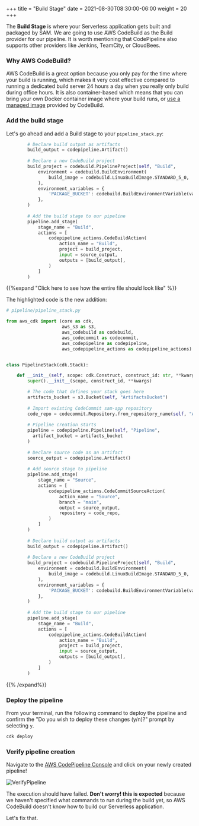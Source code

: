 +++
title = "Build Stage"
date = 2021-08-30T08:30:00-06:00
weight = 20
+++

The **Build Stage** is where your Serverless application gets built and packaged by SAM. We are going to use AWS CodeBuild as the Build provider for our pipeline. It is worth mentioning that CodePipeline also supports other providers like Jenkins, TeamCity, or CloudBees. 

### Why AWS CodeBuild?

AWS CodeBuild is a great option because you only pay for the time where your build is running, which makes it very cost effective compared to running a dedicated build server 24 hours a day when you really only build during office hours. It is also container-based which means that you can bring your own Docker container image where your build runs, or [use a managed image](https://docs.aws.amazon.com/codebuild/latest/userguide/build-env-ref-available.html) provided by CodeBuild.  

### Add the build stage

Let's go ahead and add a Build stage to your `pipeline_stack.py`:

```python
        # Declare build output as artifacts
        build_output = codepipeline.Artifact()
        
        # Declare a new CodeBuild project
        build_project = codebuild.PipelineProject(self, "Build", 
            environment = codebuild.BuildEnvironment(
                build_image = codebuild.LinuxBuildImage.STANDARD_5_0,
            ),
            environment_variables = {
                'PACKAGE_BUCKET': codebuild.BuildEnvironmentVariable(value = artifacts_bucket.bucket_name),
            },
        )
        
        # Add the build stage to our pipeline
        pipeline.add_stage(
            stage_name = "Build", 
            actions = [
                codepipeline_actions.CodeBuildAction(
                    action_name = "Build",
                    project = build_project,
                    input = source_output,
                    outputs = [build_output],
                )
            ]
        )
```

{{%expand "Click here to see how the entire file should look like" %}}

The highlighted code is the new addition: 

```python {hl_lines=["43-68"]}
# pipeline/pipeline_stack.py

from aws_cdk import (core as cdk,
                     aws_s3 as s3,
                     aws_codebuild as codebuild,
                     aws_codecommit as codecommit,
                     aws_codepipeline as codepipeline,
                     aws_codepipeline_actions as codepipeline_actions)


class PipelineStack(cdk.Stack):

    def __init__(self, scope: cdk.Construct, construct_id: str, **kwargs) -> None:
        super().__init__(scope, construct_id, **kwargs)

        # The code that defines your stack goes here
        artifacts_bucket = s3.Bucket(self, "ArtifactsBucket")
        
        # Import existing CodeCommit sam-app repository
        code_repo = codecommit.Repository.from_repository_name(self, "AppRepository", "sam-app")
        
        # Pipeline creation starts
        pipeline = codepipeline.Pipeline(self, "Pipeline",
          artifact_bucket = artifacts_bucket
        )
        
        # Declare source code as an artifact
        source_output = codepipeline.Artifact()
        
        # Add source stage to pipeline
        pipeline.add_stage(
            stage_name = "Source", 
            actions = [ 
                codepipeline_actions.CodeCommitSourceAction(
                    action_name = "Source",
                    branch = "main",
                    output = source_output,
                    repository = code_repo,
                )
            ]
        )
        
        # Declare build output as artifacts
        build_output = codepipeline.Artifact()
        
        # Declare a new CodeBuild project
        build_project = codebuild.PipelineProject(self, "Build", 
            environment = codebuild.BuildEnvironment(
                build_image = codebuild.LinuxBuildImage.STANDARD_5_0,
            ),
            environment_variables = {
                'PACKAGE_BUCKET': codebuild.BuildEnvironmentVariable(value = artifacts_bucket.bucket_name),
            },
        )
        
        # Add the build stage to our pipeline
        pipeline.add_stage(
            stage_name = "Build", 
            actions = [
                codepipeline_actions.CodeBuildAction(
                    action_name = "Build",
                    project = build_project,
                    input = source_output,
                    outputs = [build_output],
                )
            ]
        )
```
{{% /expand%}}

### Deploy the pipeline

From your terminal, run the following command to deploy the pipeline and confirm the "Do you wish to deploy these changes (y/n)?" prompt by selecting `y`.

```bash
cdk deploy
```

### Verify pipeline creation

Navigate to the [AWS CodePipeline Console](https://console.aws.amazon.com/codesuite/codepipeline/home) and click on your newly created pipeline!

![VerifyPipeline](/images/python/buildpipe/aws_console_pipeline_failed.png) 

The execution should have failed. **Don't worry! this is expected** because we haven't specified what commands to run during the build yet, so AWS CodeBuild doesn't know how to build our Serverless application.

Let's fix that.